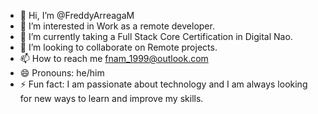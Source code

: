 - 👋 Hi, I’m @FreddyArreagaM
- 👀 I’m interested in Work as a remote developer. 
- 🌱 I’m currently taking a Full Stack Core Certification in Digital Nao.
- 💞️ I’m looking to collaborate on Remote projects.
- 📫 How to reach me fnam_1999@outlook.com
- 😄 Pronouns: he/him
- ⚡ Fun fact: I am passionate about technology and I am always looking for new ways to learn and improve my skills.

<!---
FreddyArreagaM/FreddyArreagaM is a ✨ special ✨ repository because its `README.md` (this file) appears on your GitHub profile.
You can click the Preview link to take a look at your changes.
--->
